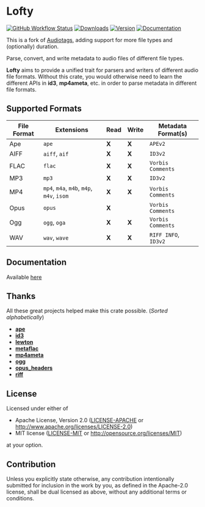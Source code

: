 # Lofty
[![GitHub Workflow Status](https://img.shields.io/github/workflow/status/Serial-ATA/lofty-rs/CI?style=for-the-badge&logo=github)](https://github.com/Serial-ATA/lofty-rs/actions/workflows/ci.yml)
[![Downloads](https://img.shields.io/crates/d/lofty?style=for-the-badge&logo=rust)](https://crates.io/lofty)
[![Version](https://img.shields.io/crates/v/lofty?style=for-the-badge&logo=rust)](https://crates.io/lofty)
[![Documentation](https://img.shields.io/badge/docs.rs-lofty-informational?style=for-the-badge&logo=read-the-docs)](https://docs.rs/lofty/)

This is a fork of [Audiotags](https://github.com/TianyiShi2001/audiotags), adding support for more file types and (optionally) duration.

Parse, convert, and write metadata to audio files of different file types.

**Lofty** aims to provide a unified trait for parsers and writers of different audio file formats.
Without this crate, you would otherwise need to learn the different APIs in **id3**, **mp4ameta**, etc.
in order to parse metadata in different file formats.

## Supported Formats

| File Format | Extensions                                | Read | Write | Metadata Format(s)   |
|-------------|-------------------------------------------|------|-------|----------------------|
| Ape         | `ape`                                     |**X** |**X**  | `APEv2`              |
| AIFF        | `aiff`, `aif`                              |**X** |**X**  | `ID3v2`              |
| FLAC        | `flac`                                     |**X** |**X**  | `Vorbis Comments`    |
| MP3         | `mp3`                                     |**X** |**X**  | `ID3v2`              |
| MP4         | `mp4`, `m4a`, `m4b`, `m4p`, `m4v`, `isom` |**X** |**X**  | `Vorbis Comments`    |
| Opus        | `opus`                                    |**X** |       | `Vorbis Comments`    |
| Ogg         | `ogg`, `oga`                              |**X** |**X**  | `Vorbis Comments`    |
| WAV         | `wav`, `wave`                             |**X** |**X**  | `RIFF INFO`, `ID3v2` |

## Documentation

Available [here](https://docs.rs/lofty)

## Thanks

All these great projects helped make this crate possible. (*Sorted alphabetically*)

* [**ape**](https://github.com/rossnomann/rust-ape)
* [**id3**](https://github.com/polyfloyd/rust-id3)
* [**lewton**](https://github.com/RustAudio/lewton)
* [**metaflac**](https://github.com/jameshurst/rust-metaflac)
* [**mp4ameta**](https://github.com/Saecki/rust-mp4ameta)
* [**ogg**](https://github.com/RustAudio/ogg)
* [**opus_headers**](https://github.com/zaethan/opus_headers)
* [**riff**](https://github.com/frabert/riff)

## License

Licensed under either of

* Apache License, Version 2.0
  ([LICENSE-APACHE](LICENSE-APACHE) or http://www.apache.org/licenses/LICENSE-2.0)
* MIT license
  ([LICENSE-MIT](LICENSE-MIT) or http://opensource.org/licenses/MIT)

at your option.

## Contribution

Unless you explicitly state otherwise, any contribution intentionally submitted
for inclusion in the work by you, as defined in the Apache-2.0 license, shall be
dual licensed as above, without any additional terms or conditions.
